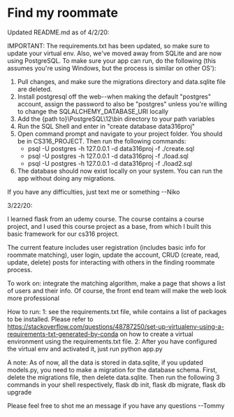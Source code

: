# Find my roommate

Updated README.md as of 4/2/20:

IMPORTANT: The requirements.txt has been updated, so make sure to update your virtual env. Also, we've moved away from SQLite and are now using PostgreSQL. To make sure your app can run, do the following (this assumes you're using Windows, but the process is similar on other OS'):

1. Pull changes, and make sure the migrations directory and data.sqlite file are deleted.
2. Install postgresql off the web--when making the default "postgres" account, assign the password to also be "postgres" unless you're willing to change the SQLALCHEMY_DATABASE_URI locally
3. Add the {path to}\PostgreSQL\12\bin directory to your path variables
4. Run the SQL Shell and enter in "create database data316proj"
5. Open command prompt and navigate to your project folder. You should be in CS316_PROJECT. Then run the following commands:
    * psql -U postgres -h 127.0.0.1 -d data316proj -f ./create.sql
    * psql -U postgres -h 127.0.0.1 -d data316proj -f ./load.sql
    * psql -U postgres -h 127.0.0.1 -d data316proj -f ./load2.sql
6. The database should now exist locally on your system. You can run the app without doing any migrations.

If you have any difficulties, just text me or something --Niko


3/22/20:

I learned flask from an udemy course. The course contains a course project, and I used this course project as a base, from which I built this basic framework for our cs316 project.

The current feature includes user registration (includes basic info for roommate matching), user login, update the account, CRUD (create, read, update, delete) posts for interacting with others in the finding roommate process.

To work on: integrate the matching algorithm, make a page that shows a list of users and their info. Of course, the front end team will make the web look more professional

How to run: 1: see the requirements.txt file, while contains a list of packages to be installed. Please refer to https://stackoverflow.com/questions/48787250/set-up-virtualenv-using-a-requirements-txt-generated-by-conda on how to create a virtual environment using the requirements.txt file. 2: After you have configured the virtual env and activated it, just run python app.py

A note: As of now, all the data is stored in data.sqlite, if you updated models.py, you need to make a migration for the database schema. First, delete the migrations file, then delete data.sqlite. Then run the following 3 commands in your shell respectively, flask db init, flask db migrate, flask db upgrade

Please feel free to shot me an message if you have any questions --Tommy
